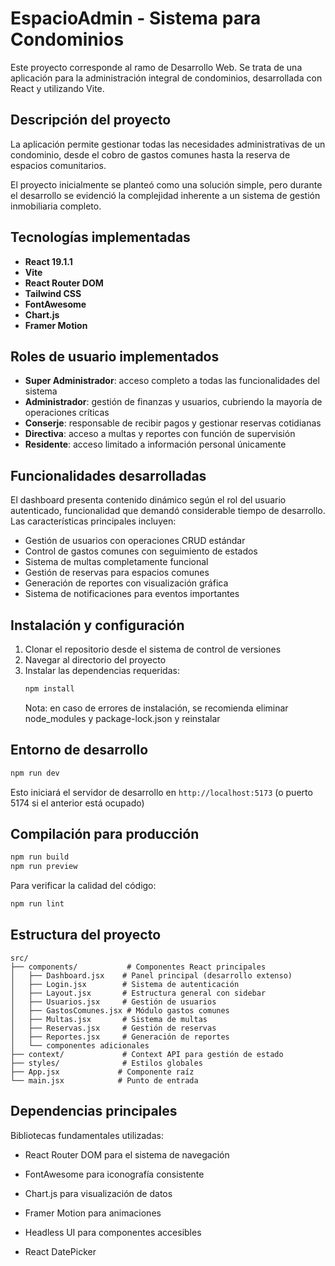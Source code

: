 # EspacioAdmin - Sistema para Condominios

Este proyecto corresponde al ramo de Desarrollo Web. Se trata de una aplicación para la administración integral de condominios, desarrollada con React y utilizando Vite.

## Descripción del proyecto

La aplicación permite gestionar todas las necesidades administrativas de un condominio, desde el cobro de gastos comunes hasta la reserva de espacios comunitarios. 

El proyecto inicialmente se planteó como una solución simple, pero durante el desarrollo se evidenció la complejidad inherente a un sistema de gestión inmobiliaria completo.

## Tecnologías implementadas

- **React 19.1.1** 
- **Vite**  
- **React Router DOM**  
- **Tailwind CSS** 
- **FontAwesome**  
- **Chart.js**  
- **Framer Motion** 
## Roles de usuario implementados

- **Super Administrador**: acceso completo a todas las funcionalidades del sistema
- **Administrador**: gestión de finanzas y usuarios, cubriendo la mayoría de operaciones críticas
- **Conserje**: responsable de recibir pagos y gestionar reservas cotidianas
- **Directiva**: acceso a multas y reportes con función de supervisión
- **Residente**: acceso limitado a información personal únicamente



## Funcionalidades desarrolladas

El dashboard presenta contenido dinámico según el rol del usuario autenticado, funcionalidad que demandó considerable tiempo de desarrollo. Las características principales incluyen:

- Gestión de usuarios con operaciones CRUD estándar
- Control de gastos comunes con seguimiento de estados
- Sistema de multas completamente funcional
- Gestión de reservas para espacios comunes
- Generación de reportes con visualización gráfica
- Sistema de notificaciones para eventos importantes

## Instalación y configuración

1. Clonar el repositorio desde el sistema de control de versiones
2. Navegar al directorio del proyecto
3. Instalar las dependencias requeridas:
   ```bash
   npm install
   ```
   Nota: en caso de errores de instalación, se recomienda eliminar node_modules y package-lock.json y reinstalar

## Entorno de desarrollo

```bash
npm run dev
```
Esto iniciará el servidor de desarrollo en `http://localhost:5173` (o puerto 5174 si el anterior está ocupado)

## Compilación para producción

```bash
npm run build
npm run preview
```

Para verificar la calidad del código:
```bash
npm run lint
```

## Estructura del proyecto

```
src/
├── components/           # Componentes React principales
│   ├── Dashboard.jsx    # Panel principal (desarrollo extenso)
│   ├── Login.jsx        # Sistema de autenticación
│   ├── Layout.jsx       # Estructura general con sidebar
│   ├── Usuarios.jsx     # Gestión de usuarios
│   ├── GastosComunes.jsx # Módulo gastos comunes
│   ├── Multas.jsx       # Sistema de multas
│   ├── Reservas.jsx     # Gestión de reservas
│   ├── Reportes.jsx     # Generación de reportes
│   └── componentes adicionales
├── context/             # Context API para gestión de estado
├── styles/              # Estilos globales
├── App.jsx             # Componente raíz
└── main.jsx            # Punto de entrada
```

## Dependencias principales

Bibliotecas fundamentales utilizadas:
- React Router DOM para el sistema de navegación

- FontAwesome para iconografía consistente

- Chart.js para visualización de datos 

- Framer Motion para animaciones 

- Headless UI para componentes accesibles

- React DatePicker 
